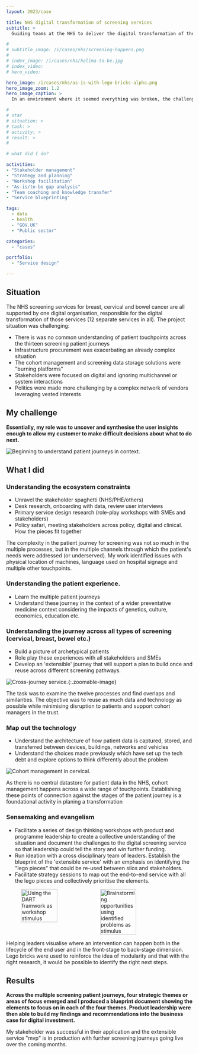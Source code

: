 ```yaml
---
layout: 2023/case

title: NHS digital transformation of screening services
subtitle: >
  Guiding teams at the NHS to deliver the digital transformation of the twelve screening services mandated by Public Health England.

#
# subtitle_image: /i/cases/nhs/screening-happens.png
#
# index_image: /i/cases/nhs/halima-to-be.jpg
# index_video:
# hero_video:

hero_image: /i/cases/nhs/as-is-with-lego-bricks-alpha.png
hero_image_zoom: 1.2
hero_image_caption: >
  In an environment where it seemed everything was broken, the challenge for my customer was to understand both what was possible, and where to start. By focusing on the overlap between different types of screening journeys, and qualifying that with data and technical architecture choices, it was possible to identify the four innitiatives that would generate the most value inside realistic time and cost parameters.

#
# star
# situation: >
# task: >
# activity: >
# result: >
#

# what did I do?

activities:
- "Stakeholder management"
- "Strategy and planning"
- "Workshop facilitation"
- "As-is/to-be gap analysis"
- "Team coaching and knowledge transfer"
- "Service blueprinting"

tags: 
  - data
  - health
  - "GOV.UK"
  - "Public sector"

categories:
  - "cases"

portfolio:
  - "Service design"

---
```



## Situation

The NHS screening services for breast, cervical and bowel cancer are all supported by one digital organisation, responsible for the digital transformation of those services (12 separate services in all). The project situation was challenging:
  
- There is was no common understanding of patient touchpoints across the thirteen screening patient journeys
- Infrastructure procurement was exacerbating an already complex situation
- The cohort management and screening data storage solutions were "burning platforms"
- Stakeholders were focused on digital and ignoring multichannel or system interactions
- Politics were made more challenging by a complex network of vendors leveraging vested interests

## My challenge

**Essentially, my role was to uncover and synthesise the user insights enough to allow my customer to make difficult decisions about what to do next.**

![Beginning to understand patient journeys in context.](/i/cases/nhs/NHS-screening-BP.png)

## What I did

### Understanding the ecosystem constraints

- Unravel the stakeholder spaghetti (NHS/PHE/others)
- Desk research, onboarding with data, review user interviews
- Primary service design research (role-play workshops with SMEs and stakeholders)
- Policy safari, meeting stakeholders across policy, digital and clinical. How the pieces fit together

<p class="imagecaption">
  The complexity in the patient journey for screening was not so much in the multiple processes, but in the multiple channels through which the patient's needs were addressed (or underserved). My work identified issues with physical location of machines, language used on hospital signage and multiple other touchpoints. 
</p>

### Understanding the patient experience. 

- Learn the multiple patient journeys
- Understand these journey in the context of a wider preventative medicine context considering the impacts of genetics, culture, economics, education etc.

### Understanding the journey across all types of screening (cervical, breast, bowel etc.)

- Build a picture of archetypical patients
- Role play these experiences with all stakeholders and SMEs
- Develop an 'extensible' journey that will support a plan to build once and reuse across different screening pathways.

![Cross-journey service.](/i/cases/nhs/human-centred-journey-cross-service.png){:.zoomable-image}

<p class="imagecaption">
  The task was to examine the twelve processes and find overlaps and similarities. The objective was to reuse as much data and technology as possible while minimising disruption to patients and support cohort managers in the trust.
</p>

### Map out the technology

- Understand the architecture of how patient data is captured, stored, and transferred between devices, buildings, networks and vehicles
- Understand the choices made previously which have set up the tech debt and explore options to think differently about the problem

![Cohort management in cervical.](/i/cases/nhs/1-aware-of-service.png)

<p class="imagecaption">
  As there is no central datastore for patient data in the NHS, cohort management happens across a wide range of touchpoints. Establishing these points of connection against the stages of the patient journey is a foundational activity in planing a transformation
</p>


### Sensemaking and evangelism

- Facilitate a series of design thinking workshops with product and programme leadership to create a collective understanding of the situation and document the challenges to the digital screening service so that leadership could tell the story and win further funding.
- Run ideation with a cross disciplinary team of leaders. Establish the blueprint of the 'extensible service' with an emphasis on identifying the "lego pieces" that could be re-used between silos and stakeholders. 
- Facilitate strategy sessions to map out the end-to-end service with all the lego pieces and collectively prioritise the elements. 


<figure style="display:flex;">
  <img style="width:48%;" src="/i/cases/nhs/as-is-with-lego-bricks-base.png" alt="Using the DART framwork as workshop stimulus" />
  <img style="width:48%;border-left:10px solid white;" src="/i/cases/nhs/as-is-with-lego-bricks-alpha.png" alt="Brainstorming opportunities using identified problems as stimulus" class="zoomable-image"/>
</figure>

<p class="imagecaption">
  Helping leaders visualise where an intervention can happen both in the lifecycle of the end user and in the front-stage to back-stage dimension. Lego bricks were used to reinforce the idea of modularity and that with the right research, it would be possible to identify the right next steps.
</p>


## Results

**Across the multiple screening patient journeys, four strategic themes or areas of focus emerged and I produced a blueprint document showing the elements to focus on in each of the four themes. Product leadership were then able to build my findings and recommendations into the business case for digital investment.** 

My stakeholder was successful in their application and the extensible service "mvp" is in production with further screening journeys going live over the coming months.

